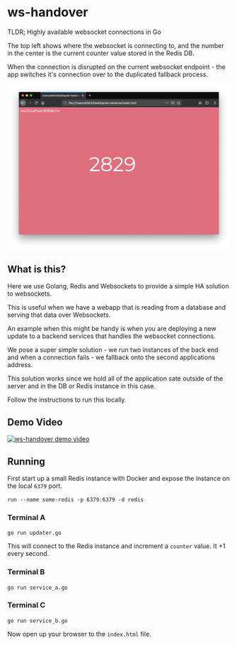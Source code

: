 # ws-handover

TLDR; Highly available websocket connections in Go  

The top left shows where the websocket is connecting to, and the number in the center is the current counter value stored in the Redis DB. 

When the connection is disrupted on the current websocket endpoint - the app switches it's connection over to the duplicated fallback process.  

![ws-handover demo video](https://raw.githubusercontent.com/drbh/ws-handover/master/images/screenshot.png)


## What is this?
Here we use Golang, Redis and Websockets to provide a simple HA solution to websockets. 

This is useful when we have a webapp that is reading from a database and serving that data over Websockets.

An example when this might be handy is when you are deploying a new update to a backend services that handles the websocket connections.

We pose a super simple solution - we run two instances of the back end and when a connection fails - we fallback onto the second applications address. 

This solution works since we hold all of the application sate outside of the server and in the DB or Redis instance in this case.

Follow the instructions to run this locally.


## Demo Video

[![ws-handover demo video](https://img.youtube.com/vi/xdy0oc9I_fg/0.jpg)](https://www.youtube.com/watch?v=xdy0oc9I_fg)


## Running

First start up a small Redis instance with Docker and expose the instance on the local `6379` port.
```
run --name some-redis -p 6379:6379 -d redis 
```

### Terminal A
```
go run updater.go 
```
This will connect to the Redis instance and increment a `counter` value. It +1 every second.


### Terminal B
```
go run service_a.go 
```

### Terminal C
```
go run service_b.go 
```

Now open up your browser to the `index.html` file. 